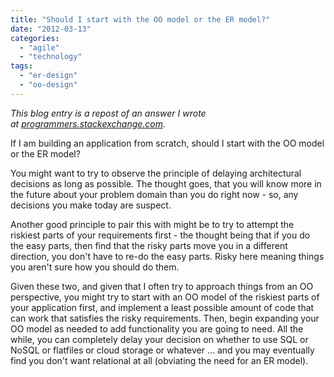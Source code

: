 ```yaml
---
title: "Should I start with the OO model or the ER model?"
date: "2012-03-13"
categories: 
  - "agile"
  - "technology"
tags: 
  - "er-design"
  - "oo-design"
---
```


_This blog entry is a repost of an answer I wrote at [programmers.stackexchange.com](http://programmers.stackexchange.com/questions/139545/should-we-do-er-modeling-or-oo-modeling-first)._

If I am building an application from scratch, should I start with the OO model or the ER model?

You might want to try to observe the principle of delaying architectural decisions as long as possible. The thought goes, that you will know more in the future about your problem domain than you do right now - so, any decisions you make today are suspect.

Another good principle to pair this with might be to try to attempt the riskiest parts of your requirements first - the thought being that if you do the easy parts, then find that the risky parts move you in a different direction, you don't have to re-do the easy parts. Risky here meaning things you aren't sure how you should do them.

Given these two, and given that I often try to approach things from an OO perspective, you might try to start with an OO model of the riskiest parts of your application first, and implement a least possible amount of code that can work that satisfies the risky requirements. Then, begin expanding your OO model as needed to add functionality you are going to need. All the while, you can completely delay your decision on whether to use SQL or NoSQL or flatfiles or cloud storage or whatever ... and you may eventually find you don't want relational at all (obviating the need for an ER model).
